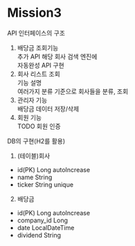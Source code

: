 # Mission3
API 인터페이스의 구조

1. 배당금 조회기능
<br> 추가 API 해당 회사 검색 엔진에
<br> 자동완성 API 구현
2. 회사 리스트 조회
<br> 기능 설명
<br> 여러가지 분류 기준으로 회사들을 분류, 조회
3. 관리자 기능
<br> 배당금 데이터 저장/삭제
4. 회원 기능
<br> TODO 회원 인증

DB의 구현(H2를 활용)
1. (테이블)회사
- id(PK) Long autoIncrease
- name String
- ticker String unique
2. 배당금
- id(PK) Long autoIncrease
- company_id Long
- date LocalDateTime
- dividend String